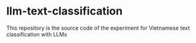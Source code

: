 # llm-text-classification
This repository is the source code of the experiment for Vietnamese text classification with LLMs
